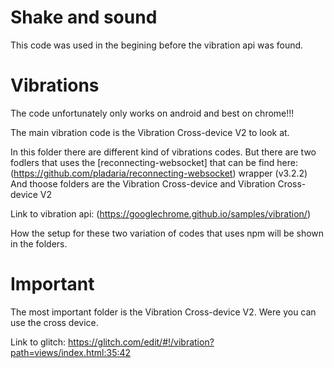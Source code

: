 # Shake and sound

This code was used in the begining before the vibration api was found.

# Vibrations

The code unfortunately only works on android and best on chrome!!! 

The main vibration code is the Vibration Cross-device V2 to look at.

In this folder there are different kind of vibrations codes. But there are two fodlers that uses the [reconnecting-websocket] that can be find here: (https://github.com/pladaria/reconnecting-websocket) wrapper (v3.2.2) And thoose folders are the Vibration Cross-device and Vibration Cross-device V2

Link to vibration api: (https://googlechrome.github.io/samples/vibration/)

How the setup for these two variation of codes that uses npm will be shown in the folders.

# Important

The most important folder is the Vibration Cross-device V2. Were you can use the cross device.

Link to glitch: https://glitch.com/edit/#!/vibration?path=views/index.html:35:42
